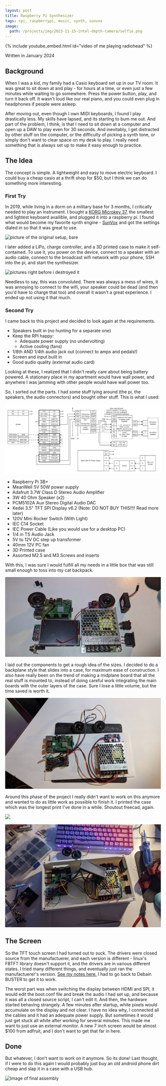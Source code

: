 ```yaml
---
layout: post
title: Raspberry Pi Synthesizer
tags: rpi, raspberrypi, music, synth, sunvox
image:
  path: /projects/img/2023-11-15-intel-depth-camera/selfie.png
---
```


{% include youtube_embed.html id="video of me playing radiohead" %}

Written in January 2024

## Background

When I was a kid, my family had a Casio keyboard set up in our TV room. It was great to sit down at and play - for hours at a time, or even just a few minutes while waiting to go somewhere. Press the power button, play, and turn it back off. It wasn't loud like our real piano, and you could even plug in headphones if people were asleep.

After moving out, even though I own MIDI keyboards, I found I play drastically less. My skills have lapsed, and its starting to bum me out. And part of the problem, I think, is that I need to sit down at a computer and open up a DAW to play even for 30 seconds. And inevitably, I get distracted by other stuff on the computer, or the difficulty of picking a synth tone, or simply don't want to clear space on my desk to play. I really need something that is always set up to make it easy enough to practice.

## The Idea

The concept is simple. A lightweight and easy to move electric keyboard. I could buy a cheap casio at a thrift shop for $50, but I think we can do something more interesting. 

### First Try

In 2019, while living in a dorm on a military base for 3 months, I critically needed to play an instrument. I bought a [KORG Microkey 37](https://www.korg.com/us/products/computergear/microkey/), the smallest and lightest keyboard availible, and plugged it into a raspberry pi. I found what would become my favorite synth engine - [SunVox](https://warmplace.ru/soft/sunvox/) and got the settings dialed in so that it was great to use. 

![picture of the original setup, bare]()

I later added a LiPo, charge controller, and a 3D printed case to make it self-contained. To use it, you power on the device, connect to a speaker with an audio cable, connect to the broadcast wifi network with your phone, SSH into the pi, and start the synthesizer.

![pictures right before i destroyed it]()

Needless to say, this was convoluted. There was always a mess of wires, it was annoying to connect to the wifi, your speaker could be dead (and then you'd have to charge that too) and overall it wasn't a great experience. I ended up not using it that much.

### Second Try

I came back to this project and decided to look again at the requirements.

- Speakers built in (no hunting for a separate one)
- Keep the RPI happy:
    - Adequate power supply (no undervolting)
    - Active cooling (fans)
- 1/8th AND 1/4th audio jack out (connect to amps and pedals!)
- Screen and input built in
- Good audio quality (external audio card)

Looking at these, I realized that I didn't really care about being battery powered. A stationary place in my apartment would have wall power, and anywhere I was jamming with other people would have wall power too. 

So, I sorted out the parts. I had some stuff lying around (the pi, the speakers, the audio connectors) and bought other stuff. This is what I used:

![drawio diagram of parts](/projects/img/2024-01-16-rpi-synthesizer/keys-wiring.drawio.png)

- Raspberry Pi 3B+
- MeanWell 5V 50W power supply
- Adafruit 3.7W Class D Stereo Audio Amplifier
- 3W 40 Ohm Speaker (x2)
- PCM5102A Aux Stereo Digital Audio DAC
- Kedei 3.5" TFT SPI Display v6.2 (Note: DO NOT BUY THIS!!!! Read more later)
- 120V Mini Rocker Switch (With Light)
- IEC C14 Socket
- IEC Power Cable (Like you would use for a desktop PC)
- 1/4 in TS Audio Jack
- 5V to 12V DC step up transformer 
- 40mm 12V PC fan
- 3D Printed case
- Assorted M2.5 and M3 Screws and inserts

With this, I was sure I would fulfill all my needs in a little box that was still small enough to toss into my cat backpack.

![picture of components](/projects/img/2024-01-16-rpi-synthesizer/4-layout.png)

I laid out the components to get a rough idea of the sizes. I decided to do a backplane style that slides into a case, for maximum ease of construction. I also have really been on the trend of making a midplane board that all the real stuff is mounted to, instead of doing careful work integrating the main boards with the outer layers of the case. Sure I lose a little volume, but the time saved is worth it.

![Components mounted](/projects/img/2024-01-16-rpi-synthesizer/5-on-board.png)

Around this phase of the project I really didn't want to work on this anymore and wanted to do as little work as possible to finish it. I printed the case which was the longest print I've done in a while. Shoutout freecad, again.

![](/projects/img/2024-01-16-rpi-synthesizer/5-printer.png)

![](/projects/img/2024-01-16-rpi-synthesizer/6-in-case.png)

## The Screen

So the TFT touch screen I had turned out to suck. The drivers were closed source from the manufactuerer, and each version is different - linux's FBTFT library doesn't support it, and the drivers are in various different states. I tried many different things, and eventually just ran the manufactuerer's version. [See my notes here.](https://github.com/starmaid/rpi-synth/blob/main/rpi_kedei_tft.md) I had to go back to Debain BUSTER to get it to work. 

The worst part was when switching the display between HDMI and SPI, it would edit the boot.conf file and break the audio I had set up, and because it was all a closed source script, I can't edit it. And then, the hardware started behaving strangely. A few minutes after startup, white pixels would accumulate on the display and not clear. I have no idea why, I connected all the cables and it had an adequate power supply. But sometimes it would just get stuck all white after working for several minutes. This made me want to just use an external monitor. A new 7 inch screen would be almost $100 from adfruit, and I don't want to get that far in here.

## Done

But whatever, I don't want to work on it anymore. So its done! Last thought, if I were to do this again I would probably just buy an old android phone dirt cheap and slap it in a case with a USB hub.

![Image of final assembly]()